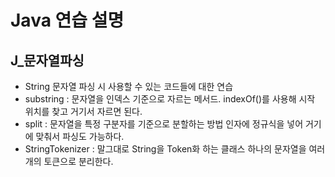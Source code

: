 # Java 연습 설명

## J_문자열파싱
- String 문자열 파싱 시 사용할 수 있는 코드들에 대한 연습
- substring : 문자열을 인덱스 기준으로 자르는 메서드.
indexOf()를 사용해 시작 위치를 찾고 거기서 자르면 된다.
- split : 문자열을 특정 구분자를 기준으로 분할하는 방법
인자에 정규식을 넣어 거기에 맞춰서 파싱도 가능하다.
- StringTokenizer : 말그대로 String을 Token화 하는 클래스
하나의 문자열을 여러개의 토큰으로 분리한다.
